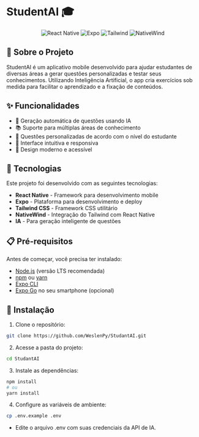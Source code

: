 # StudentAI 🎓

<p align="center">
  <img src="https://img.shields.io/badge/React%20Native-20232A?style=for-the-badge&logo=react&logoColor=61DAFB" alt="React Native">
  <img src="https://img.shields.io/badge/Expo-000020?style=for-the-badge&logo=expo&logoColor=white" alt="Expo">
  <img src="https://img.shields.io/badge/Tailwind%20CSS-38B2AC?style=for-the-badge&logo=tailwind-css&logoColor=white" alt="Tailwind">
  <img src="https://img.shields.io/badge/NativeWind-000000?style=for-the-badge&logo=tailwindcss&logoColor=white" alt="NativeWind">
</p>

## 📖 Sobre o Projeto

StudentAI é um aplicativo mobile desenvolvido para ajudar estudantes de diversas áreas a gerar questões personalizadas e testar seus conhecimentos. Utilizando Inteligência Artificial, o app cria exercícios sob medida para facilitar o aprendizado e a fixação de conteúdos.

## ✨ Funcionalidades

- 🤖 Geração automática de questões usando IA
- 📚 Suporte para múltiplas áreas de conhecimento
- 🎯 Questões personalizadas de acordo com o nível do estudante
- 📱 Interface intuitiva e responsiva
- 🌙 Design moderno e acessível

## 🚀 Tecnologias

Este projeto foi desenvolvido com as seguintes tecnologias:

- **React Native** - Framework para desenvolvimento mobile
- **Expo** - Plataforma para desenvolvimento e deploy
- **Tailwind CSS** - Framework CSS utilitário
- **NativeWind** - Integração do Tailwind com React Native
- **IA** - Para geração inteligente de questões

## 📋 Pré-requisitos

Antes de começar, você precisa ter instalado:

- [Node.js](https://nodejs.org/) (versão LTS recomendada)
- [npm](https://www.npmjs.com/) ou [yarn](https://yarnpkg.com/)
- [Expo CLI](https://docs.expo.dev/get-started/installation/)
- [Expo Go](https://expo.dev/client) no seu smartphone (opcional)

## 🔧 Instalação

1. Clone o repositório:
```bash
git clone https://github.com/WeslenPy/StudantAI.git
```

2. Acesse a pasta do projeto:
```bash
cd StudantAI
```

3. Instale as dependências:
```bash
npm install
# ou
yarn install
```

4. Configure as variáveis de ambiente:
```bash
cp .env.example .env
```
* Edite o arquivo .env com suas credenciais da API de IA.
